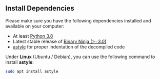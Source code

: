 ## Install Dependencies
Please make sure you have the following dependencies installed and available on your computer:

- At least [Python 3.8](https://www.python.org/)
- Latest stable release of [Binary Ninja (>=3.0)](https://binary.ninja/)
- [astyle](https://code.tools/man/1/astyle/) for proper indentation of the decompiled code

Under **Linux** (Ubuntu / Debian), you can use the following command to install **astyle**:

```bash
sudo apt install astyle
```